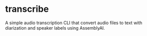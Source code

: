 # transcribe
A simple audio transcription CLI that convert audio files to text with diarization and speaker labels using AssemblyAI. 
